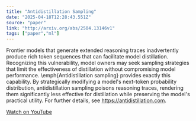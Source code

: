 ```yaml
---
title: "Antidistillation Sampling"
date: "2025-04-18T12:28:43.551Z"
source: "paper"
link: "http://arxiv.org/abs/2504.13146v1"
tags: ["paper","ml"]
---
```


Frontier models that generate extended reasoning traces inadvertently produce rich token sequences that can facilitate model distillation. Recognizing this vulnerability, model owners may seek sampling strategies that limit the effectiveness of distillation without compromising model performance. \emph{Antidistillation sampling} provides exactly this capability. By strategically modifying a model's next-token probability distribution, antidistillation sampling poisons reasoning traces, rendering them significantly less effective for distillation while preserving the model's practical utility. For further details, see https://antidistillation.com.

[Watch on YouTube](http://arxiv.org/abs/2504.13146v1)
